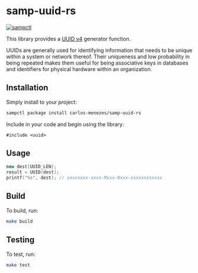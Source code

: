 # samp-uuid-rs

[![sampctl](https://img.shields.io/badge/sampctl-samp--uuid--rs-2f2f2f.svg?style=for-the-badge)](https://github.com/carlos-menezes/samp-uuid-rs)

This library provides a [UUID v4](<https://en.wikipedia.org/wiki/Universally_unique_identifier#Version_4_(random)>) generator function.

UUIDs are generally used for identifying information that needs to be unique within a system or network thereof. Their uniqueness and low probability in being repeated makes them useful for being associative keys in databases and identifiers for physical hardware within an organization.

## Installation

Simply install to your project:

```bash
sampctl package install carlos-menezes/samp-uuid-rs
```

Include in your code and begin using the library:

```pawn
#include <uuid>
```

## Usage

```cpp
new dest[UUID_LEN];
result = UUID(dest);
printf("%s", dest); // xxxxxxxx-xxxx-Mxxx-Nxxx-xxxxxxxxxxxx
```

## Build

To build, run:

```bash
make build
```

## Testing

To test, run:

```bash
make test
```
